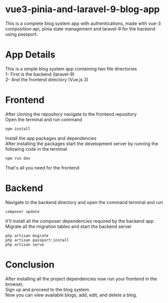 # vue3-pinia-and-laravel-9-blog-app
This is a complete blog system app with authentications, made with vue-3 composition-api, pinia state management and laravel-9 for the backend using passport.

# App Details
This is a simple blog system app containing two file directories  
1- First is the backend (laravel-9)  
2- And the frontend directory (Vue.js 3)  

# Frontend
After cloning the repository navigate to the frontend repository  
Open the terminal and run command
```
npm install
```
Install the app packages and dependencies  
After installing the packages start the development server by running the following code in the terminal
```
npm run dev
```
That's all you need for the frontend

# Backend
Navigate to the backend directory and open the command terminal and run

```
composer update
```
It'll install all the composer dependencies required by the backend app  
Migrate all the migration tables and start the backend server

```
php artisan migrate  
php artisan passport:install
php artisan serve
```

# Conclusion
After installing all the project dependencies now run your frontend in the browser,  
Sign up and proceed to the blog system.  
Now you can view available blogs, add, edit, and delete a blog.
